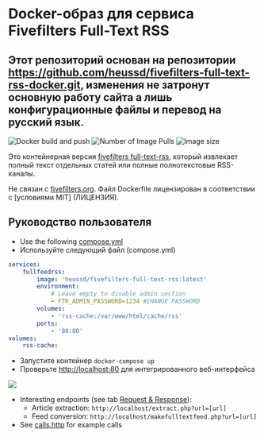 # Docker-образ для сервиса Fivefilters Full-Text RSS

## Этот репозиторий основан на репозитории https://github.com/heussd/fivefilters-full-text-rss-docker.git, изменения не затронут основную работу сайта а лишь конфигурационные файлы и перевод на русский язык.

![Docker build and push](https://github.com/heussd/fivefilters-full-text-rss-docker/workflows/Docker%20build%20and%20push/badge.svg)
![Number of Image Pulls](https://img.shields.io/docker/pulls/heussd/fivefilters-full-text-rss)
![Image size](https://img.shields.io/docker/image-size/heussd/fivefilters-full-text-rss/latest)


Это контейнерная версия [fivefilters full-text-rss](https://www.fivefilters.org/full-text-rss/), который извлекает полный текст отдельных статей или полные полнотекстовые RSS-каналы.

Не связан с [fivefilters.org](http://fivefilters.org/). Файл Dockerfile лицензирован в соответствии с [условиями MIT] (ЛИЦЕНЗИЯ).

## Руководство пользователя

-   Use the following [compose.yml](compose.yml)
-   Используйте следующий файл (compose.yml)

```yaml
services:
    fullfeedrss:
        image: 'heussd/fivefilters-full-text-rss:latest'
        environment:
            # Leave empty to disable admin section
            - FTR_ADMIN_PASSWORD=1234 #CHANGE PASSWORD
        volumes:
            - 'rss-cache:/var/www/html/cache/rss'
        ports:
            - '80:80'
volumes:
    rss-cache:
```

-   Запустите контейнер `docker-compose up`
-   Проверьте [http://localhost:80](http://localhost:80) для интегрированного веб-интерфейса

![](webui.png)

-   Interesting endpoints (see tab [Request & Response](http://localhost/#request)):
    -   Article extraction: `http://localhost/extract.php?url=[url]`
    -   Feed conversion: `http://localhost/makefulltextfeed.php?url=[url]`
-   See [calls.http](calls.http) for example calls
